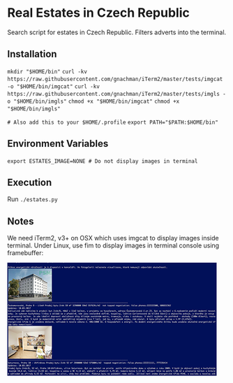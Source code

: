 Real Estates in Czech Republic
==============================

Search script for estates in Czech Republic. Filters adverts into the terminal.

Installation
------------

`mkdir "$HOME/bin"`
`curl -kv https://raw.githubusercontent.com/gnachman/iTerm2/master/tests/imgcat -o "$HOME/bin/imgcat"`
`curl -kv https://raw.githubusercontent.com/gnachman/iTerm2/master/tests/imgls -o "$HOME/bin/imgls"`
`chmod +x "$HOME/bin/imgcat"`
`chmod +x "$HOME/bin/imgls"`

`# Also add this to your $HOME/.profile`
`export PATH="$PATH:$HOME/bin"`

Environment Variables
---------------------
`
export ESTATES_IMAGE=NONE # Do not display images in terminal
`

Execution
---------

Run `./estates.py`

Notes
-----

We need  iTerm2, v3+ on OSX which uses imgcat to display images inside terminal. Under Linux, use fim to display images in terminal console using framebuffer:

![Quick look on estates in terminal](https://github.com/mixaal/estates-search/raw/master/images/example.png)

